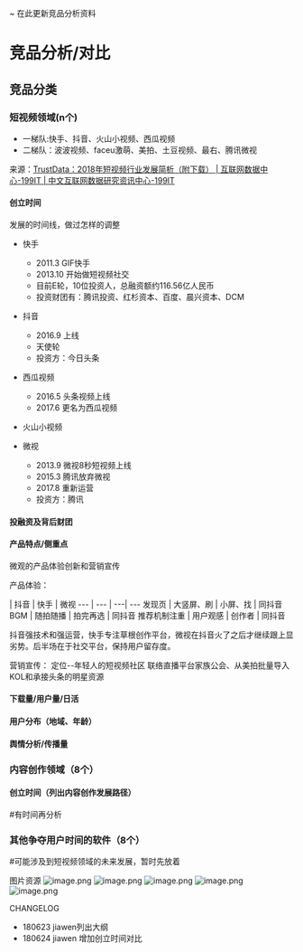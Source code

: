 
~ 在此更新竞品分析资料

# 竞品分析/对比

## 竞品分类
### 短视频领域(n个)
- 一梯队:快手、抖音、火山小视频、西瓜视频
- 二梯队：波波视频、faceu激萌、美拍、土豆视频、最右、腾讯微视

来源：[TrustData：2018年短视频行业发展简析（附下载） | 互联网数据中心-199IT | 中文互联网数据研究资讯中心-199IT](file:///C:/Users/admin/Zotero/storage/RRIZF6YM/730075.html)

#### 创立时间
发展的时间线，做过怎样的调整
- 快手
  - 2011.3 GIF快手
  - 2013.10 开始做短视频社交
  - 目前E轮，10位投资人，总融资额约116.56亿人民币
  - 投资财团有：腾讯投资、红杉资本、百度、晨兴资本、DCM

- 抖音
  - 2016.9 上线
  - 天使轮
  - 投资方：今日头条

- 西瓜视频
  - 2016.5 头条视频上线
  - 2017.6 更名为西瓜视频

- 火山小视频

- 微视
  - 2013.9 微视8秒短视频上线
  - 2015.3 腾讯放弃微视
  - 2017.8 重新运营
  - 投资方：腾讯

#### 投融资及背后财团

#### 产品特点/侧重点
微观的产品体验创新和营销宣传

产品体验：

   | 抖音 | 快手 | 微视
--- | --- | ---| ---
发现页 | 大竖屏、刷 | 小屏、找 | 同抖音
BGM | 随拍随播 | 拍完再选 | 同抖音
推荐机制注重 | 用户观感 | 创作者 | 同抖音

抖音强技术和强运营，快手专注草根创作平台，微视在抖音火了之后才继续跟上显劣势。后半场在于社交平台，保持用户留存度。

营销宣传：
定位--年轻人的短视频社区
联络直播平台家族公会、从美拍批量导入KOL和承接头条的明星资源





#### 下载量/用户量/日活

#### 用户分布（地域、年龄）

#### 舆情分析/传播量

### 内容创作领域（8个）
#### 创立时间（列出内容创作发展路径）
#有时间再分析

### 其他争夺用户时间的软件（8个）
#可能涉及到短视频领域的未来发展，暂时先放着

图片资源
![image.png](https://upload-images.jianshu.io/upload_images/3676517-90ba86a2c56dc835.png?imageMogr2/auto-orient/strip%7CimageView2/2/w/1240)
![image.png](https://upload-images.jianshu.io/upload_images/3676517-fa3be9276b06bb5b.png?imageMogr2/auto-orient/strip%7CimageView2/2/w/1240)
![image.png](https://upload-images.jianshu.io/upload_images/3676517-fc57b30046fbb415.png?imageMogr2/auto-orient/strip%7CimageView2/2/w/1240)
![image.png](https://upload-images.jianshu.io/upload_images/3676517-8c3253de5ae556b1.png?imageMogr2/auto-orient/strip%7CimageView2/2/w/1240)
![image.png](https://upload-images.jianshu.io/upload_images/3676517-f768d71e47c191d2.png?imageMogr2/auto-orient/strip%7CimageView2/2/w/1240)



CHANGELOG
- 180623 jiawen列出大纲
- 180624 jiawen 增加创立时间对比
